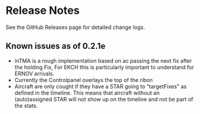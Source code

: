 # Release Notes



See the GitHub Releases page for detailed change logs.

## Known issues as of 0.2.1e
- inTMA is a rough implementation based on ac passing the next fix after the holding Fix, For EKCH this is particularly important to understand for ERNOV arrivals.
- Currently the Controlpanel overlays the top of the ribon
- Aircraft are only cought if they have a STAR going to "targetFixes" as defined in the timeline. This means that aircraft without an (auto)assigned STAR will not show up on the timeline and not be part of the stats.


